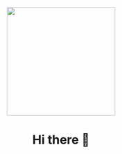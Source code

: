 <div id="header" align="center">
  <img src="https://media2.giphy.com/media/coxQHKASG60HrHtvkt/giphy.gif" width="250"/>
</div>
<h1 align="center">Hi there 👋</h1>
<!--
**Padomart/Padomart** is a ✨ _special_ ✨ repository because its `README.md` (this file) appears on your GitHub profile.

Here are some ideas to get you started:

- 🔭 I’m currently working on ...
- 🌱 I’m currently learning ...
- 👯 I’m looking to collaborate on ...
- 🤔 I’m looking for help with ...
- 💬 Ask me about ...
- 📫 How to reach me: ...
- 😄 Pronouns: ...
- ⚡ Fun fact: ...
-->
